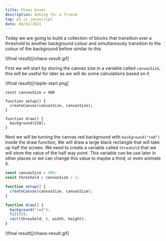 ```yaml
---
title: Chaos boxes
description: Asking for a friend
tag: p5.js javascript
date: 04/02/2021
---
```


Today we are going to build a collection of blocks that transition over a threshold to another background colour and simultaniously transition to the colour of the background before similar to this

!(final result)[/chaos-result.gif]

First we will start by storing the canvas size in a variable called `canvasSize`, this will be useful for later as we will do some calculations based on it

!(final result)[/ripple-start.png]

```
const canvasSize = 400

function setup() {
  createCanvas(canvasSize, canvasSize);
}

function draw() {
  background(220);
}
```

Next we will be turning the canvas red background with `background("red")` inside the draw function,
We will draw a large black rectangle that will take up half the screen.
We need to create a variable called `threshold` that we will store the value of the half way point. This variable can be use later in other places or we can change this value to maybe a third, or even animate it.

```js
const canvasSize = 400;
const threshold = canvasSize / 2;

function setup() {
  createCanvas(canvasSize, canvasSize);
}

function draw() {
  background("red");
  fill(0);
  rect(threshold, 0, width, height);
}
```

!(final result)[/chaos-result.gif]
